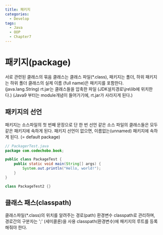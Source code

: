 ```yaml
---
title: 패키지
categories:
  - Develop
tags:
  - Java
  - OOP
  - Chapter7
---
```

# 패키지(package)

서로 관련된 클래스의 묶음
클래스는 클래스 파일(*.class), 패키지는 폴더, 하위 패키지는 하위 폴더
클래스의 실제 이름 (full name)은 패키지를 포함한다. (java.lang.String) rt.jar는 클래스들을 압축한 파일 (JDK설치경로\jre\lib에 위치한다.) (Java9 부터는 module개념이 들어가기에, rt.jar가 사라지게 된다.)

## 패키지의 선언

패키지는 소스파일의 첫 번째 문장으로 단 한 번 선언
같은 소스 파일의 클래스들은 모두 같은 패키지에 속하게 된다.
패키지 선언이 없으면, 이름없는(unnamed) 패키지에 속하게 된다. (= default package)

```java
// PackagerTest.java
package com.codechobo.book;

public class PackageTest {
    public static void main(String[] args) {
        System.out.println("Hello, world!");
    }
}

class PackageTest2 {}
```

## 클래스 패스(classpath)

클래스파일(*.class)의 위치를 알려주는 경로(path)
환경변수 classpath로 관리하며, 경로간의 구분자는 ';' (세미콜론)을 사용
classpath(환경변수)에 패키지의 루트를 등록해줘야 한다.

